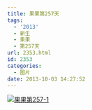 ```yaml
---
title: 果果第257天
tags:
  - '2013'
  - 新生
  - 果果
  - 第257天
url: 2353.html
id: 2353
categories:
  - 图片
date: 2013-10-03 14:27:52
---
```


[![](http://photo.guolaijie.com/rooufer/uploads/2013/11/果果第257-1.jpg "果果第257-1")](http://photo.guolaijie.com/rooufer/uploads/2013/11/果果第257-1.jpg)